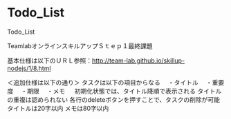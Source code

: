 # Todo_List
Todo_List

TeamlabオンラインスキルアップＳｔｅｐ１最終課題

基本仕様は以下のＵＲＬ参照：http://team-lab.github.io/skillup-nodejs/1/8.html

＜追加仕様は以下の通り＞
タスクは以下の項目からなる
　・タイトル
　・重要度
　・期限
　・メモ
　
初期化状態では、タイトル降順で表示される
タイトルの重複は認められない
各行のdeleteボタンを押すことで、タスクの削除が可能
タイトルは20字以内
メモは80字以内
